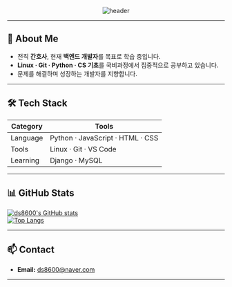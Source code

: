 <div align="center">

![header](https://capsule-render.vercel.app/api?type=waving&color=gradient&height=250&section=header&text=ds8600&fontSize=50&fontAlign=50)

</div>

---

## 👋 About Me

- 전직 **간호사**, 현재 **백엔드 개발자**를 목표로 학습 중입니다.  
- **Linux · Git · Python · CS 기초**를 국비과정에서 집중적으로 공부하고 있습니다.  
- 문제를 해결하며 성장하는 개발자를 지향합니다.  

---

## 🛠 Tech Stack

| Category   | Tools |
|------------|------------------------------|
| Language   | Python · JavaScript · HTML · CSS |
| Tools      | Linux · Git · VS Code |
| Learning   | Django · MySQL |

---

## 📊 GitHub Stats

[![ds8600's GitHub stats](https://github-readme-stats.vercel.app/api?username=ds8600&hide=contribs&show_icons=true)](https://github.com/anuraghazra/github-readme-stats)  
[![Top Langs](https://github-readme-stats.vercel.app/api/top-langs/?username=ds8600&layout=compact)](https://github.com/anuraghazra/github-readme-stats)

---

## 📫 Contact

- **Email:** ds8600@naver.com

---
